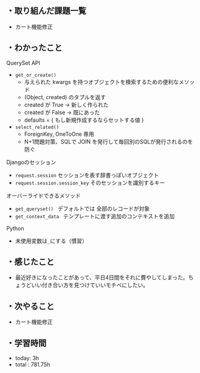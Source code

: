 ## ・取り組んだ課題一覧
- カート機能修正

## ・わかったこと
QuerySet API 
- `get_or_create()` 
  - 与えられた kwargs を持つオブジェクトを検索するための便利なメソッド
  - (Object, created) のタプルを返す
  - created が True → 新しく作られた
  - created が False → 既にあった
  - defaults = { もし新規作成するならセットする値 }
- `select_related()`
  - ForeignKey, OneToOne 専用
  - N+1問題対策、SQLで JOIN を発行して毎回別のSQLが発行されるのを防ぐ

Djangoのセッション
  - `request.session` セッションを表す辞書っぽいオブジェクト
  - `request.session.session_key` そのセッションを識別するキー

オーバーライドできるメソッド
- `get_queryset() ` デフォルトでは 全部のレコードが対象
- `get_context_data ` テンプレートに渡す追加のコンテキストを追加

Python
- 未使用変数は`_`にする（慣習）


## ・感じたこと
- 最近好きになったことがあって、平日4日間をそれに費やしてしまった。ちょうどいい付き合い方を見つけていいモチベにしたい。

## ・次やること
- カート機能修正
　
## ・学習時間
- today: 3h
- total  : 781.75h



